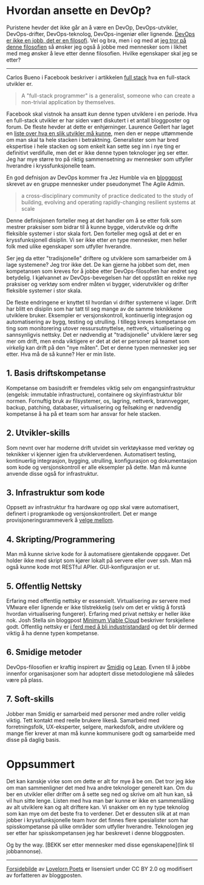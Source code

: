 # Hvordan ansette en DevOp?

Puristene hevder det ikke går an å være en DevOp, DevOps-utvikler, DevOps-drifter, DevOps-teknolog, DevOps-ingeniør eller lignende. [DevOps er ikke en jobb, det er en filosofi](http://www.midvision.com/resources-blog/bid/336536/There-s-no-such-thing-as-a-DevOps-Engineer). Vel og bra, men i og med at [jeg tror på denne filosofien](http://open.bekk.no/usrbizdevops) så ønsker jeg også å jobbe med mennesker som i likhet med meg ønsker å leve etter denne filosofien. Hvilke egenskaper skal jeg se etter?

---

Carlos Bueno i Facebook beskriver i artikkelen [full stack](https://www.facebook.com/note.php?note_id=461505383919) hva en full-stack utvikler er.

> A "full-stack programmer" is a generalist, someone who can create a non-trivial application by themselves.

Facebook skal vistnok ha ansatt *kun* denne typen utviklere i en periode. Hva en full-stack utvikler er har siden vært diskutert i et antall bloggposter og forum. De fleste hevder at dette er enhjørninger. Laurence Gellert har laget en [liste over hva en slik utvikler må kunne](http://www.laurencegellert.com/2012/08/what-is-a-full-stack-developer/), men den er neppe uttømmende om man skal ta hele stacken i betraktning. Generalister som har bred ekspertise i hele stacken og som enkelt kan sette seg inn i nye ting er definitivt verdifulle, men det er ikke denne typen teknologer jeg ser etter. Jeg har mye større tro på riktig sammensetning av mennesker som utfyller hverandre i kryssfunksjonelle team.

En god defnisjon av DevOps kommer fra Jez Humble via en [bloggpost](http://theagileadmin.com/what-is-devops/) skrevet av en gruppe mennesker under pseudonymet The Agile Admin.

> a cross-disciplinary community of practice dedicated to the study of building, evolving and operating rapidly-changing resilient systems at scale

Denne definisjonen forteller meg at det handler om å se etter folk som mestrer praksiser som bidrar til å kunne bygge, viderutvikle og drifte fleksible systemer i stor skala fort. Den forteller meg også at det er en kryssfunksjonell disiplin. Vi ser ikke etter *en* type mennesker, men heller folk med ulike egenskaper som utfyller hverandre.

Ser jeg da etter "tradisjonelle" driftere og utviklere som samarbeider om å lage systemene? Jeg tror ikke det. De kan gjerne ha jobbet som det, men kompetansen som kreves for å jobbe etter DevOps-filosofien har endret seg betydelig. I kjølvannet av DevOps-bevegelsen har det oppstått en rekke nye praksiser og verktøy som endrer måten vi bygger, viderutvikler og drifter fleksible systemer i stor skala.

De fleste endringene er knyttet til hvordan vi drifter systemene vi lager. Drift har blitt en disiplin som har tatt til seg mange av de samme teknikkene utviklere bruker. Eksempler er versjonskontroll, kontinuerlig integrasjon og automatisering av bygg, testing og utrulling. I tillegg kreves kompetanse om ting som monitorering utover ressursutnyttelse, nettverk, virtualisering og sannsynligvis nettsky. Det er nødvendig at "tradisjonelle" utviklere lærer seg mer om drift, men enda viktigere er det at det er personer på teamet som *virkelig* kan drift på den "nye måten". Det er denne typen mennesker jeg ser etter. Hva må de så kunne? Her er min liste.

## 1. Basis driftskompetanse
Kompetanse om basisdrift er fremdeles viktig selv om engangsinfrastruktur (engelsk: immutable infrastructure), containere og skyinfrastruktur blir normen. Fornuftig bruk av filsystemer, os, lagring, nettverk, brannvegger, backup, patching, databaser, virtualisering og feilsøking er nødvendig kompetanse å ha på et team som har ansvar for hele stacken.

## 2. Utvikler-skills
Som nevnt over har moderne drift utvidet sin verktøykasse med verktøy og teknikker vi kjenner igjen fra utviklerverdenen. Automatisert testing, kontinuerlig integrasjon, bygging, utrulling, konfigurasjon og dokumentasjon som kode og versjonskontroll er alle eksempler på dette. Man må kunne anvende disse også for infrastruktur.

## 3. Infrastruktur som kode
Oppsett av infrastruktur fra hardware og opp skal være automatisert, definert i programkode og versjonskontrollert. Det er mange provisjoneringsrammeverk å [velge mellom](https://open.bekk.no/choosing-a-provisioning-framework).

## 4. Skripting/Programmering 
Man må kunne skrive kode for å automatisere gjentakende oppgaver. Det holder ikke med skript som kjører lokalt på servere eller over ssh. Man må også kunne kode mot RESTful APIer. GUI-konfigurasjon er ut.

## 5. Offentlig Nettsky
Erfaring med offentlig nettsky er essensielt. Virtualisering av servere med VMware eller lignende er ikke tilstrekkelig (selv om det er viktig å forstå hvordan virtualisering fungerer). Erfaring med privat nettsky er heller ikke nok. Josh Stella sin bloggpost [Minimum Viable Cloud](https://blog.fugue.co/2014-08-11-minimum_viable_cloud.html) beskriver forskjellene godt. Offentlig nettsky er [i ferd med å bli industristandard](http://open.bekk.no/hvem-kan-konkurrere-med-amazon-web-services) og det blir dermed viktig å ha denne typen kompetanse.

## 6. Smidige metoder
DevOps-filosofien er kraftig inspirert av [Smidig](http://www.agilemanifesto.org/iso/no/) og [Lean](https://en.wikipedia.org/wiki/Lean_IT). Evnen til å jobbe innenfor organisasjoner som har adoptert disse metodologiene må således være på plass.

## 7. Soft-skills
Jobber man Smidig er samarbeid med personer med andre roller veldig viktig. Tett kontakt med reelle brukere likeså. Samarbeid med forretningsfolk, UX-eksperter, selgere, markedsfolk, andre utviklere og mange fler krever at man må kunne kommunisere godt og samarbeide med disse på daglig basis.

# Oppsummert
Det kan kanskje virke som om dette er alt for mye å be om. Det tror jeg ikke om man sammenligner det med hva andre teknologer generelt kan. Om du ber en utvikler eller drifter om å sette seg ned og skrive om alt hun kan, så vil hun sitte lenge. Listen med hva man bør kunne er ikke en sammenslåing av alt utviklere kan og alt driftere kan. Vi snakker om en ny type teknolog som kan mye om det beste fra to verdener. Det er dessuten slik at at man jobber i kryssfunksjonelle team hvor det finnes flere spesialister som har spisskompetanse på ulike områder som utfyller hverandre. Teknologen jeg ser etter har spisskompetansen jeg har beskrevet i denne bloggposten.


Og by the way. [BEKK ser etter mennesker med disse egenskapene](link til jobbannonse).

---
[Forsidebilde](https://www.flickr.com/photos/lovelornpoets/6034634225) av [Lovelorn Poets](http://www.lovelornpoets.com/) er lisensiert under CC BY 2.0 og modifisert av forfatteren av bloggposten.
